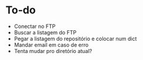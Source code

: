 To-do
=====

- Conectar no FTP
- Buscar a listagem do FTP
- Pegar a listagem do repositório e colocar num dict
- Mandar email em caso de erro
- Tenta mudar pro diretório atual?
